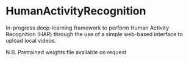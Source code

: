 # HumanActivityRecognition
In-progress deep-learning framework to perform Human Activity Recognition (HAR) through the use of a simple web-based interface to upload local videos.

N.B. Pretrained weights file available on request
